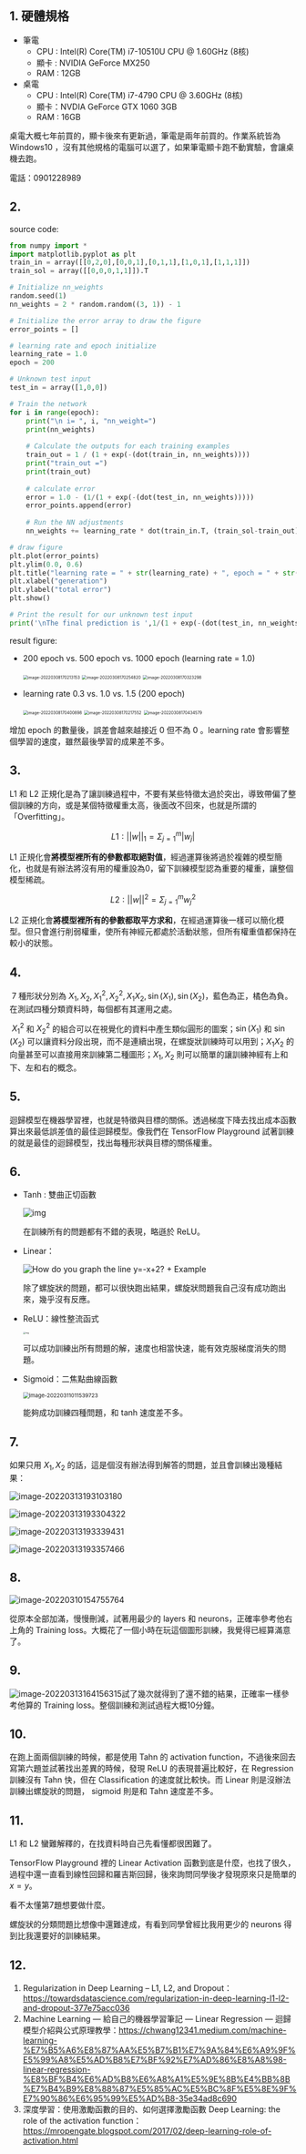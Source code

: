 ## 1. 硬體規格

- 筆電
  - CPU : Intel(R) Core(TM) i7-10510U CPU @ 1.60GHz (8核)
  - 顯卡 : NVIDIA GeForce MX250
  - RAM : 12GB
- 桌電
  - CPU : Intel(R) Core(TM) i7-4790 CPU @ 3.60GHz (8核)
  - 顯卡：NVDIA GeForce GTX 1060 3GB
  - RAM : 16GB

桌電大概七年前買的，顯卡後來有更新過，筆電是兩年前買的。作業系統皆為 Windows10 ，沒有其他規格的電腦可以選了，如果筆電顯卡跑不動實驗，會讓桌機去跑。

電話：0901228989

## 2. 

source code:

```python
from numpy import *
import matplotlib.pyplot as plt
train_in = array([[0,2,0],[0,0,1],[0,1,1],[1,0,1],[1,1,1]])
train_sol = array([[0,0,0,1,1]]).T

# Initialize nn_weights
random.seed(1)
nn_weights = 2 * random.random((3, 1)) - 1

# Initialize the error array to draw the figure
error_points = []

# learning rate and epoch initialize
learning_rate = 1.0
epoch = 200

# Unknown test input
test_in = array([1,0,0])

# Train the network
for i in range(epoch):
    print("\n i= ", i, "nn_weight=")
    print(nn_weights)
    
    # Calculate the outputs for each training examples
    train_out = 1 / (1 + exp(-(dot(train_in, nn_weights))))
    print("train_out =")
    print(train_out)
    
    # calculate error
    error = 1.0 - (1/(1 + exp(-(dot(test_in, nn_weights)))))
    error_points.append(error)
    
    # Run the NN adjustments
    nn_weights += learning_rate * dot(train_in.T, (train_sol-train_out)*train_out*(1-train_out))

# draw figure
plt.plot(error_points)
plt.ylim(0.0, 0.6)
plt.title("learning rate = " + str(learning_rate) + ", epoch = " + str(epoch))
plt.xlabel("generation")
plt.ylabel("total error")
plt.show()	

# Print the result for our unknown test input
print('\nThe final prediction is ',1/(1 + exp(-(dot(test_in, nn_weights)))))
```

result figure:

- 200 epoch vs. 500 epoch vs. 1000 epoch (learning rate = 1.0)

  <img src="C:\Users\w96j0\AppData\Roaming\Typora\typora-user-images\image-20220308170213153.png" alt="image-20220308170213153" style="zoom:50%;" />

  <img src="C:\Users\w96j0\AppData\Roaming\Typora\typora-user-images\image-20220308170254820.png" alt="image-20220308170254820" style="zoom:50%;" />

  <img src="C:\Users\w96j0\AppData\Roaming\Typora\typora-user-images\image-20220308170323298.png" alt="image-20220308170323298" style="zoom:50%;" />

- learning rate 0.3 vs. 1.0 vs. 1.5 (200 epoch)

  <img src="C:\Users\w96j0\AppData\Roaming\Typora\typora-user-images\image-20220308170400898.png" alt="image-20220308170400898" style="zoom:50%;" />

  <img src="C:\Users\w96j0\AppData\Roaming\Typora\typora-user-images\image-20220308170217552.png" alt="image-20220308170217552" style="zoom:50%;" />

  <img src="C:\Users\w96j0\AppData\Roaming\Typora\typora-user-images\image-20220308170434579.png" alt="image-20220308170434579" style="zoom:50%;" />

增加 epoch 的數量後，誤差會越來越接近 0 但不為 0 。learning rate 會影響整個學習的速度，雖然最後學習的成果差不多。

## 3.

L1 和 L2 正規化是為了讓訓練過程中，不要有某些特徵太過於突出，導致帶偏了整個訓練的方向，或是某個特徵權重太高，後面改不回來，也就是所謂的「Overfitting」。

$$L1:||w||_1=\Sigma^m_{j=1}|w_j|$$

L1 正規化會**將模型裡所有的參數都取絕對值**，經過運算後將過於複雜的模型簡化，也就是有辦法將沒有用的權重設為0，留下訓練模型認為重要的權重，讓整個模型稀疏。

$$L2:||w||^2=\Sigma^m_{j=1}w^2_j$$

L2 正規化會**將模型裡所有的參數都取平方求和**，在經過運算後一樣可以簡化模型。但只會進行削弱權重，使所有神經元都處於活動狀態，但所有權重值都保持在較小的狀態。

## 4.

​	7 種形狀分別為 $X_1, X_2, X_1^2, X_2^2, X_1X_2, \sin(X_1), \sin(X_2)$，藍色為正，橘色為負。在測試四種分類資料時，每個都有其運用之處。 

​	$X_1^2$ 和 $X_2^2$ 的組合可以在視覺化的資料中產生類似圓形的圖案；$\sin(X_1)$ 和 $\sin(X_2)$ 可以讓資料分段出現，而不是連續出現，在螺旋狀訓練時可以用到；$X_1X_2$ 的向量甚至可以直接用來訓練第二種圖形；$X_1, X_2$ 則可以簡單的讓訓練神經有上和下、左和右的概念。

## 5.

迴歸模型在機器學習裡，也就是特徵與目標的關係。透過梯度下降去找出成本函數算出來最低誤差值的最佳迴歸模型。像我們在 TensorFlow Playground 試著訓練的就是最佳的迴歸模型，找出每種形狀與目標的關係權重。

## 6.

- Tanh : 雙曲正切函數

  <img src="http://c.biancheng.net/cpp/uploads/allimg/140624/1-14062415032MW.png" alt="img"  />

  在訓練所有的問題都有不錯的表現，略遜於 ReLU。

- Linear：

  ![How do you graph the line y=-x+2? + Example](https://useruploads.socratic.org/5xYmI7RoRPecGepISN0O_y%20equals%20x.bmp)

  除了螺旋狀的問題，都可以很快跑出結果，螺旋狀問題我自己沒有成功跑出來，幾乎沒有反應。

- ReLU：線性整流函式

  <img src="https://upload.wikimedia.org/wikipedia/commons/thumb/c/c9/Ramp_function.svg/1920px-Ramp_function.svg.png" alt="img" style="zoom: 25%;" />

  可以成功訓練出所有問題的解，速度也相當快速，能有效克服梯度消失的問題。

- Sigmoid：二焦點曲線函數

  <img src="C:\Users\w96j0\AppData\Roaming\Typora\typora-user-images\image-20220311011539723.png" alt="image-20220311011539723" style="zoom:67%;" />

  能夠成功訓練四種問題，和 tanh 速度差不多。

## 7.

如果只用 $X_1, X_2$ 的話，這是個沒有辦法得到解答的問題，並且會訓練出幾種結果：

<img src="C:\Users\w96j0\AppData\Roaming\Typora\typora-user-images\image-20220313193103180.png" alt="image-20220313193103180"  />

![image-20220313193304322](C:\Users\w96j0\AppData\Roaming\Typora\typora-user-images\image-20220313193304322.png)

![image-20220313193339431](C:\Users\w96j0\AppData\Roaming\Typora\typora-user-images\image-20220313193339431.png)

![image-20220313193357466](C:\Users\w96j0\AppData\Roaming\Typora\typora-user-images\image-20220313193357466.png)

## 8.

![image-20220310154755764](C:\Users\w96j0\AppData\Roaming\Typora\typora-user-images\image-20220310154755764.png)

從原本全部加滿，慢慢刪減，試著用最少的 layers 和 neurons，正確率參考他右上角的 Training loss。大概花了一個小時在玩這個圖形訓練，我覺得已經算滿意了。

## 9.

![image-20220313164156315](C:\Users\w96j0\AppData\Roaming\Typora\typora-user-images\image-20220313164156315.png)試了幾次就得到了還不錯的結果，正確率一樣參考他算的 Training loss。整個訓練和測試過程大概10分鐘。

## 10.

在跑上面兩個訓練的時候，都是使用 Tahn 的 activation function，不過後來回去寫第六題並試著找出差異的時候，發現 ReLU 的表現普遍比較好，在 Regression 訓練沒有 Tahn 快，但在 Classification 的速度就比較快。而 Linear 則是沒辦法訓練出螺旋狀的問題， sigmoid 則是和 Tahn 速度差不多。

## 11.

L1 和 L2 蠻難解釋的，在找資料時自己先看懂都很困難了。

TensorFlow Playground 裡的 Linear Activation 函數到底是什麼，也找了很久，過程中還一直看到線性回歸和羅吉斯回歸，後來詢問同學後才發現原來只是簡單的 $x = y$。

看不太懂第7題想要做什麼。

螺旋狀的分類問題比想像中還難達成，有看到同學曾經比我用更少的 neurons 得到比我還要好的訓練結果。

## 12.

1. Regularization in Deep Learning – L1, L2, and Dropout：https://towardsdatascience.com/regularization-in-deep-learning-l1-l2-and-dropout-377e75acc036
2. Machine Learning — 給自己的機器學習筆記 — Linear Regression — 迴歸模型介紹與公式原理教學：https://chwang12341.medium.com/machine-learning-%E7%B5%A6%E8%87%AA%E5%B7%B1%E7%9A%84%E6%A9%9F%E5%99%A8%E5%AD%B8%E7%BF%92%E7%AD%86%E8%A8%98-linear-regression-%E8%BF%B4%E6%AD%B8%E6%A8%A1%E5%9E%8B%E4%BB%8B%E7%B4%B9%E8%88%87%E5%85%AC%E5%BC%8F%E5%8E%9F%E7%90%86%E6%95%99%E5%AD%B8-35e34ad8c690
3. 深度學習：使用激勵函數的目的、如何選擇激勵函數 Deep Learning: the role of the activation function：https://mropengate.blogspot.com/2017/02/deep-learning-role-of-activation.html
